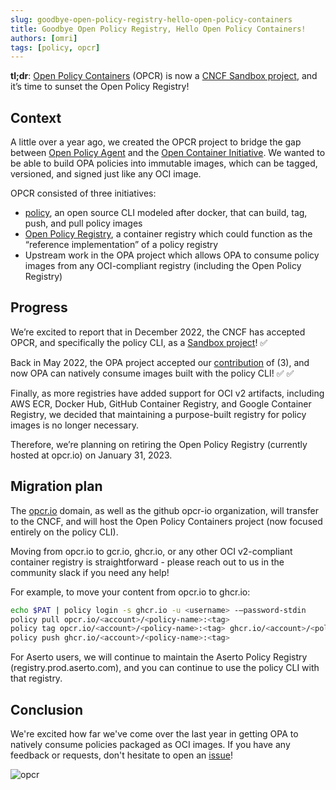 ```yaml
---
slug: goodbye-open-policy-registry-hello-open-policy-containers
title: Goodbye Open Policy Registry, Hello Open Policy Containers!
authors: [omri]
tags: [policy, opcr]
---
```


**tl;dr**: [Open Policy Containers](https://www.openpolicycontainers.com) (OPCR) is now a [CNCF Sandbox project](https://landscape.cncf.io/?selected=open-policy-containers), and it’s time to sunset the Open Policy Registry!

## Context

A little over a year ago, we created the OPCR project to bridge the gap between [Open Policy Agent](https://www.openpolicyagent.org) and the [Open Container Initiative](https://opencontainers.org). We wanted to be able to build OPA policies into immutable images, which can be tagged, versioned, and signed just like any OCI image.

OPCR consisted of three initiatives:
* [policy](https://github.com/opcr-io/policy), an open source CLI modeled after docker, that can build, tag, push, and pull policy images
* [Open Policy Registry](https://www.openpolicyregistry.io), a container registry which could function as the “reference implementation” of a policy registry
* Upstream work in the OPA project which allows OPA to consume policy images from any OCI-compliant registry (including the Open Policy Registry)

## Progress

We’re excited to report that in December 2022, the CNCF has accepted OPCR, and specifically the policy CLI, as a [Sandbox project](https://landscape.cncf.io/?selected=open-policy-containers)! ✅

Back in May 2022, the OPA project accepted our [contribution](https://github.com/open-policy-agent/opa/pull/4558) of (3), and now OPA can natively consume images built with the policy CLI! ✅ ✅

Finally, as more registries have added support for OCI v2 artifacts, including AWS ECR, Docker Hub, GitHub Container Registry, and Google Container Registry, we decided that maintaining a purpose-built registry for policy images is no longer necessary.

Therefore, we’re planning on retiring the Open Policy Registry (currently hosted at opcr.io) on January 31, 2023.

## Migration plan

The [opcr.io](https://opcr.io) domain, as well as the github opcr-io organization, will transfer to the CNCF, and will host the Open Policy Containers project (now focused entirely on the policy CLI).

Moving from opcr.io to gcr.io, ghcr.io, or any other OCI v2-compliant container registry is straightforward - please reach out to us in the community slack if you need any help!

For example, to move your content from opcr.io to ghcr.io: 

```bash
echo $PAT | policy login -s ghcr.io -u <username> -–password-stdin
policy pull opcr.io/<account>/<policy-name>:<tag>
policy tag opcr.io/<account>/<policy-name>:<tag> ghcr.io/<account>/<policy-name>:<tag>
policy push ghcr.io/<account>/<policy-name>:<tag>
```

For Aserto users, we will continue to maintain the Aserto Policy Registry (registry.prod.aserto.com), and you can continue to use the policy CLI with that registry.

## Conclusion

We're excited how far we've come over the last year in getting OPA to natively consume policies packaged as OCI images. If you have any feedback or requests, don't hesitate to open an [issue](https://github.com/opcr-io/policy/issues/new)!

![opcr](/img/logo.png)
